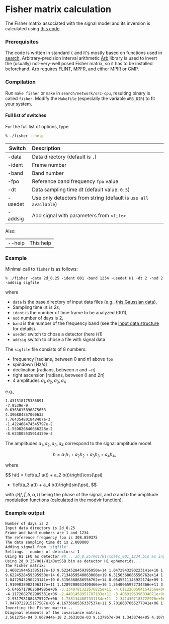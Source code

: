 # Fisher matrix calculation

The Fisher matrix associated with the signal model and its inversion is calculated using [this code](https://github.com/mbejger/polgraw-allsky/tree/master/search/network/src-cpu/fisher.c). 

### Prerequisites

The code is written in standard `C` and it's mostly based on functions used in [search](../search_for_candidates/). Arbitrary-precision interval arithmetic [Arb](http://arblib.org) library is used to invert the (usually) not-very-well posed Fisher matrix, so it has to be installed beforehand. [Arb](http://arblib.org) requires [FLINT](http://www.flintlib.org), [MPFR](http://www.mpfr.org), and either [MPIR](http://www.mpir.org) or [GMP](http://www.gmplib.org). 

### Compilation 

Run  `make fisher` or `make` in `search/network/src-cpu`, resulting  binary is called `fisher`. Modify the `Makefile` (especially the variable `ARB_DIR`) to fit your system. 

####
#### Full list of switches

For the full list of options, type

```bash 
% ./fisher --help 
```

| Switch      | Description       |
|-------------|:------------------| 
|-data        | Data directory (default is `.`)
|-ident       | Frame number
|-band        | Band number
|-fpo         | Reference band frequency `fpo` value
|-dt          | Data sampling time dt (default value: `0.5`)
|-usedet      | Use only detectors from string (default is `use all available`)
|-addsig      | Add signal with parameters from `<file>`

Also: 

|                 |             | 
|-----------------|:------------|
| --help          | This help | 


### Example

Minimal call to `fisher` is as follows: 

```
% ./fisher -data 2d_0.25 -ident 001 -band 1234 -usedet H1 -dt 2 -nod 2 -addsig sigfile
```

where
 
* `data` is the base directory of input data files (e.g., [this Gaussian data](https://polgraw.camk.edu.pl/H1L1_2d_0.25.tar.gz)),
*  Sampling time `dt` is $2 s$, 
* `ident` is the number of time frame to be analyzed ($001$),
* `nod` number of days is $2$, 
* `band` is the number of the frequency band (see the [input data structure](../polgraw-allsky/input_data) for details). 
* `usedet` switch to chose a detector (here $H1$) 
* `addsig` switch to chose a file with signal data

The `sigfile` file consists of 8 numbers: 

- frequency [radians, between 0 and $\pi$] above `fpo`  
- spindown [$\mathrm{Hz/s}$]  
- declination [radians, between $\pi$ and $-\pi$]
- right ascension [radians, between 0 and $2\pi$]
- 4 amplitudes $a_1, a_2, a_3, a_4$ 

e.g., 
```bash 
1.431318175386891
-7.9539e-9
0.6363615896875658
4.396884357060633
7.764354801848407e-3
-1.422468474545797e-2
-1.559826840666228e-2
-8.623005535014139e-3
```

The amplitudes $a_1, a_2, a_3, a_4$ correspond to the signal 
amplitude model 

$$ 
h = a_1 h_1 + a_2 h_2 + a_3 h_3 + a_4 h_4, 
$$ 


where 

$$
h(t) = \left(a_1 a(t) + a_2 b(t)\right)\cos(\psi) 
+ \left(a_3 a(t) + a_4 b(t)\right)sin(\psi), 
$$

with $\psi(f, \dot{f}, \delta, \alpha, t)$ being the phase of the signal, and $a$ and $b$ the amplitude modulation functions (calculated in the [modvir](https://github.com/mbejger/polgraw-allsky/tree/master/search/network/src-cpu/settings.c) function). 

### Example output 

```bash 
Number of days is 2
Input data directory is 2d_0.25
Frame and band numbers are 1 and 1234
The reference frequency fpo is 308.859375
The data sampling time dt is 2.000000
Adding signal from 'sigfile'
Settings - number of detectors: 1
Using H1 IFO as detector #0... 2d_0.25/001/H1/xdatc_001_1234.bin as input time series data
Using 2d_0.25/001/H1/DetSSB.bin as detector H1 ephemerids...
The Fisher matrix:
1.4602194451385117e+10 9.6224528459395950e+14 1.0472943290223141e+10 1.9109038902196317e+11 -5.6465717962684985e+06 -4.1172082782989331e+06 -2.9517981884375727e+06 7.0470722915177587e+06 
9.6224528459395950e+14 6.7134859540063060e+19 6.5156368686556762e+14 1.1289208033400466e+16 -3.3340781322676825e+11 -2.4401458951787103e+11 -1.7381344007331134e+11 4.1673668536337537e+11 
1.0472943290223141e+10 6.5156368686556762e+14 8.0545511145922174e+09 1.5540065972734366e+11 -4.6112260504154256e+06 -3.4059196396034071e+06 -2.3414307185722976e+06 5.7018637665277841e+06 
1.9109038902196317e+11 1.1289208033400466e+16 1.5540065972734366e+11 3.1204237328935298e+12 -9.2852217833914995e+07 -6.9173973293523684e+07 -4.6213130625602841e+07 1.1410003283718885e+08 
-5.6465717962684985e+06 -3.3340781322676825e+11 -4.6112260504154256e+06 -9.2852217833914995e+07 7.6814199126393523e+03 -1.6833193661163169e-03 0.0000000000000000e+00 0.0000000000000000e+00 
-4.1172082782989331e+06 -2.4401458951787103e+11 -3.4059196396034071e+06 -6.9173973293523684e+07 -1.6833193661163169e-03 1.0351065428550139e+04 0.0000000000000000e+00 0.0000000000000000e+00 
-2.9517981884375727e+06 -1.7381344007331134e+11 -2.3414307185722976e+06 -4.6213130625602841e+07 0.0000000000000000e+00 0.0000000000000000e+00 7.6814199126393523e+03 -1.6833193661163169e-03 
7.0470722915177587e+06 4.1673668536337537e+11 5.7018637665277841e+06 1.1410003283718885e+08 0.0000000000000000e+00 0.0000000000000000e+00 -1.6833193661163169e-03 1.0351065428550139e+04 
Inverting the Fisher matrix...
Diagonal elements of the covariance matrix:
2.561275e-04 3.867944e-18 2.363103e-03 9.137957e-04 1.343874e+05 4.107046e+04 3.329715e+04 1.117611e+05 
```


